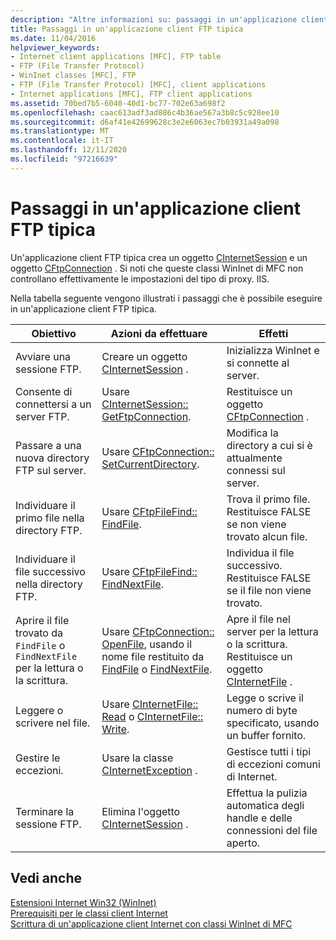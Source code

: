 ```yaml
---
description: "Altre informazioni su: passaggi in un'applicazione client FTP tipica"
title: Passaggi in un'applicazione client FTP tipica
ms.date: 11/04/2016
helpviewer_keywords:
- Internet client applications [MFC], FTP table
- FTP (File Transfer Protocol)
- WinInet classes [MFC], FTP
- FTP (File Transfer Protocol) [MFC], client applications
- Internet applications [MFC], FTP client applications
ms.assetid: 70bed7b5-6040-40d1-bc77-702e63a698f2
ms.openlocfilehash: caac613adf3ad886c4b36ae567a3b8c5c928ee10
ms.sourcegitcommit: d6af41e42699628c3e2e6063ec7b03931a49a098
ms.translationtype: MT
ms.contentlocale: it-IT
ms.lasthandoff: 12/11/2020
ms.locfileid: "97216639"
---
```

# <a name="steps-in-a-typical-ftp-client-application"></a>Passaggi in un'applicazione client FTP tipica

Un'applicazione client FTP tipica crea un oggetto [CInternetSession](../mfc/reference/cinternetsession-class.md) e un oggetto [CFtpConnection](../mfc/reference/cftpconnection-class.md) . Si noti che queste classi WinInet di MFC non controllano effettivamente le impostazioni del tipo di proxy. IIS.

Nella tabella seguente vengono illustrati i passaggi che è possibile eseguire in un'applicazione client FTP tipica.

|Obiettivo|Azioni da effettuare|Effetti|
|---------------|----------------------|-------------|
|Avviare una sessione FTP.|Creare un oggetto [CInternetSession](../mfc/reference/cinternetsession-class.md) .|Inizializza WinInet e si connette al server.|
|Consente di connettersi a un server FTP.|Usare [CInternetSession:: GetFtpConnection](../mfc/reference/cinternetsession-class.md#getftpconnection).|Restituisce un oggetto [CFtpConnection](../mfc/reference/cftpconnection-class.md) .|
|Passare a una nuova directory FTP sul server.|Usare [CFtpConnection:: SetCurrentDirectory](../mfc/reference/cftpconnection-class.md#setcurrentdirectory).|Modifica la directory a cui si è attualmente connessi sul server.|
|Individuare il primo file nella directory FTP.|Usare [CFtpFileFind:: FindFile](../mfc/reference/cftpfilefind-class.md#findfile).|Trova il primo file. Restituisce FALSE se non viene trovato alcun file.|
|Individuare il file successivo nella directory FTP.|Usare [CFtpFileFind:: FindNextFile](../mfc/reference/cftpfilefind-class.md#findnextfile).|Individua il file successivo. Restituisce FALSE se il file non viene trovato.|
|Aprire il file trovato da `FindFile` o `FindNextFile` per la lettura o la scrittura.|Usare [CFtpConnection:: OpenFile](../mfc/reference/cftpconnection-class.md#openfile), usando il nome file restituito da [FindFile](../mfc/reference/cftpfilefind-class.md#findfile) o [FindNextFile](../mfc/reference/cftpfilefind-class.md#findnextfile).|Apre il file nel server per la lettura o la scrittura. Restituisce un oggetto [CInternetFile](../mfc/reference/cinternetfile-class.md) .|
|Leggere o scrivere nel file.|Usare [CInternetFile:: Read](../mfc/reference/cinternetfile-class.md#read) o [CInternetFile:: Write](../mfc/reference/cinternetfile-class.md#write).|Legge o scrive il numero di byte specificato, usando un buffer fornito.|
|Gestire le eccezioni.|Usare la classe [CInternetException](../mfc/reference/cinternetexception-class.md) .|Gestisce tutti i tipi di eccezioni comuni di Internet.|
|Terminare la sessione FTP.|Elimina l'oggetto [CInternetSession](../mfc/reference/cinternetsession-class.md) .|Effettua la pulizia automatica degli handle e delle connessioni del file aperto.|

## <a name="see-also"></a>Vedi anche

[Estensioni Internet Win32 (WinInet)](../mfc/win32-internet-extensions-wininet.md)<br/>
[Prerequisiti per le classi client Internet](../mfc/prerequisites-for-internet-client-classes.md)<br/>
[Scrittura di un'applicazione client Internet con classi WinInet di MFC](../mfc/writing-an-internet-client-application-using-mfc-wininet-classes.md)
